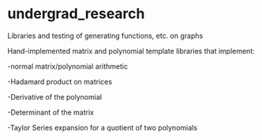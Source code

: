 # undergrad_research
Libraries and testing of generating functions, etc. on graphs

Hand-implemented matrix and polynomial template libraries that implement:

-normal matrix/polynomial arithmetic

-Hadamard product on matrices

-Derivative of the polynomial

-Determinant of the matrix

-Taylor Series expansion for a quotient of two polynomials

